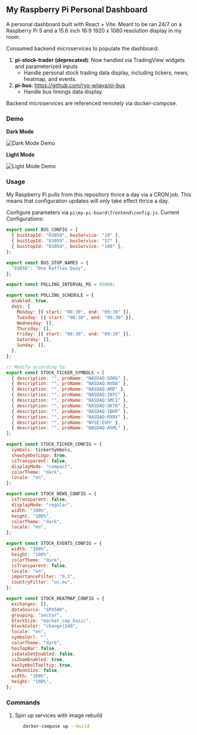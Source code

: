 ## My Raspberry Pi Personal Dashboard

A personal dashboard built with React + Vite. Meant to be ran 24/7 on a Raspberry Pi 5 and a 15.6 inch 16:9 1920 x 1080 resolution display in my room.

Consumed backend microservices to populate the dashboard:

1. **pi-stock-trader (deprecated)**: Now handled via TradingView widgets and parameterized inputs
   - Handle personal stock trading data display, including tickers, news, heatmap, and events.
2. **pi-bus**: https://github.com/ryo-wijaya/pi-bus
   - Handle bus timings data display.

Backend microservices are referenced remotely via docker-compose.

### Demo

**Dark Mode**

![Dark Mode Demo](./static/dashboard-dark-gif.gif)

**Light Mode**

![Light Mode Demo](./static/dashboard-light-gif.gif)

### Usage

My Raspberry Pi pulls from this repository thrice a day via a CRON job. This means that configuration updates will only take effect thrice a day.

Configure parameters via `pi\my-pi-board\frontend\config.js`. Current Configurations:

```js
export const BUS_CONFIG = [
  { busStopId: "03059", busService: "10" },
  { busStopId: "03059", busService: "57" },
  { busStopId: "03059", busService: "100" },
];

export const BUS_STOP_NAMES = {
  "03059": "One Raffles Quay",
};

export const POLLING_INTERVAL_MS = 45000;

export const POLLING_SCHEDULE = {
  enabled: true,
  days: {
    Monday: [{ start: "08:30", end: "09:30" }],
    Tuesday: [{ start: "08:30", end: "09:30" }],
    Wednesday: [],
    Thursday: [],
    Friday: [{ start: "08:30", end: "09:30" }],
    Saturday: [],
    Sunday: [],
  },
};

// Modify according to
export const STOCK_TICKER_SYMBOLS = [
  { description: "", proName: "NASDAQ:GOOG" },
  { description: "", proName: "NASDAQ:NVDA" },
  { description: "", proName: "NASDAQ:AMD" },
  { description: "", proName: "NASDAQ:INTC" },
  { description: "", proName: "NASDAQ:SMCI" },
  { description: "", proName: "NASDAQ:OKTA" },
  { description: "", proName: "NASDAQ:IBKR" },
  { description: "", proName: "NASDAQ:RXRX" },
  { description: "", proName: "NYSE:EVH" },
  { description: "", proName: "NASDAQ:ASML" },
];

export const STOCK_TICKER_CONFIG = {
  symbols: tickerSymbols,
  showSymbolLogo: true,
  isTransparent: false,
  displayMode: "compact",
  colorTheme: "dark",
  locale: "en",
};

export const STOCK_NEWS_CONFIG = {
  isTransparent: false,
  displayMode: "regular",
  width: "100%",
  height: "100%",
  colorTheme: "dark",
  locale: "en",
};

export const STOCK_EVENTS_CONFIG = {
  width: "100%",
  height: "100%",
  colorTheme: "dark",
  isTransparent: false,
  locale: "en",
  importanceFilter: "0,1",
  countryFilter: "us,eu",
};

export const STOCK_HEATMAP_CONFIG = {
  exchanges: [],
  dataSource: "SPX500",
  grouping: "sector",
  blockSize: "market_cap_basic",
  blockColor: "change|240",
  locale: "en",
  symbolUrl: "",
  colorTheme: "dark",
  hasTopBar: false,
  isDataSetEnabled: false,
  isZoomEnabled: true,
  hasSymbolTooltip: true,
  isMonoSize: false,
  width: "100%",
  height: "100%",
};
```

### Commands

1. Spin up services with image rebuild
   ```bash
      docker-compose up --build
   ```
